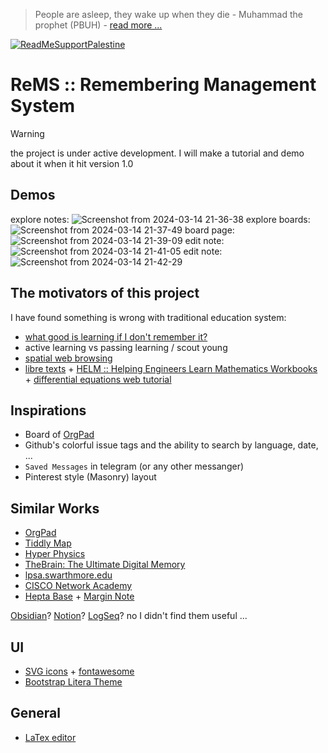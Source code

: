 > People are asleep, they wake up when they die - Muhammad the prophet (PBUH) - [read more ...](https://the12thimam.com/2020/04/06/people-are-asleep-when-they-die-they-awake/)

[![ReadMeSupportPalestine](https://raw.githubusercontent.com/Safouene1/support-palestine-banner/master/banner-support.svg)](https://github.com/Safouene1/support-palestine-banner)

# ReMS :: Remembering Management System

> [!WARNING]
> the project is under active development. I will make a tutorial and demo about it when it hit version 1.0

## Demos
explore notes:
![Screenshot from 2024-03-14 21-36-38](https://github.com/hamidb80/ReMS/assets/33871336/4b7f6b65-25fd-40b5-b2ec-8f1601072b2e)
explore boards:
![Screenshot from 2024-03-14 21-37-49](https://github.com/hamidb80/ReMS/assets/33871336/7c7a3f4b-77fd-46c4-ba86-cd2bb11bd7e5)
board page:
![Screenshot from 2024-03-14 21-39-09](https://github.com/hamidb80/ReMS/assets/33871336/129ed27d-a15e-4098-939d-6bec5f6f4f84)
edit note:
![Screenshot from 2024-03-14 21-41-05](https://github.com/hamidb80/ReMS/assets/33871336/a5efc5b5-d1f8-407f-a16c-98965c15c1be)
edit note:
![Screenshot from 2024-03-14 21-42-29](https://github.com/hamidb80/ReMS/assets/33871336/4b490a20-6b37-48ca-b8fe-fd1c6d66e34c)


## The motivators of this project
I have found something is wrong with traditional education system:
- [what good is learning if I don't remember it?](https://files.eric.ed.gov/fulltext/EJ1055665.pdf)
- active learning vs passing learning / scout young
- [spatial web browsing](https://maggieappleton.com/spatial-web)
- [libre texts](https://libretexts.org/) + [HELM :: Helping Engineers Learn Mathematics Workbooks](https://www.lboro.ac.uk/departments/mlsc/student-resources/helm-workbooks/) +  [differential equations web tutorial](https://tutorial.math.lamar.edu/classes/de/de.aspx)

## Inspirations
- Board of [OrgPad](https://orgpad.info/)
- Github's colorful issue tags and the ability to search by language, date, ...
- `Saved Messages` in telegram (or any other messanger)
- Pinterest style (Masonry) layout

## Similar Works
- [OrgPad](https://orgpad.info/)
- [Tiddly Map](https://tiddlymap.org/)
- [Hyper Physics](http://hyperphysics.phy-astr.gsu.edu/hbase/hframe.html)
- [TheBrain: The Ultimate Digital Memory](https://www.thebrain.com/)
- [lpsa.swarthmore.edu](https://lpsa.swarthmore.edu/TM/tmExplore/index.html?LPSA#t_lpsahome)
- [CISCO Network Academy](http://cisco.num.edu.mn/CCNA_R&S1/course/module7/#7.0.1.1)
- [Hepta Base](https://heptabase.com/) + [Margin Note](https://www.marginnote.com/)

[Obsidian](https://obsidian.md/)? [Notion](https://www.notion.so/)? [LogSeq](https://github.com/logseq/logseq)? no I didn't find them useful ...

## UI
- [SVG icons](https://www.svgrepo.com/collection/solar-bold-duotone-icons/) + [fontawesome](https://fontawesome.com/)
- [Bootstrap Litera Theme](https://bootswatch.com/litera)

## General
- [LaTex editor](https://latexeditor.lagrida.com/)
